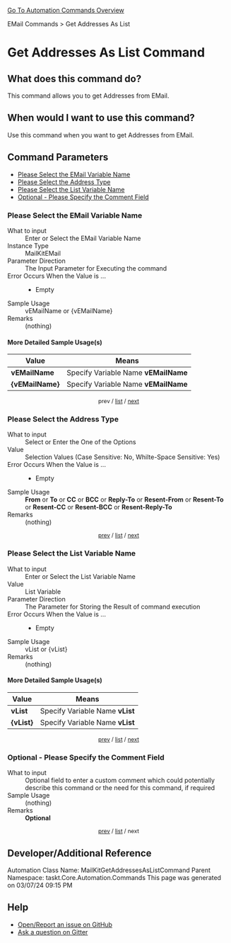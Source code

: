 <!--TITLE: Get Addresses As List Command -->
<!-- SUBTITLE: a command in the EMail Commands group. -->
[Go To Automation Commands Overview](/automation-commands.md)


EMail Commands &gt; Get Addresses As List


# Get Addresses As List Command


## What does this command do?
This command allows you to get Addresses from EMail.


## When would I want to use this command?
Use this command when you want to get Addresses from EMail.


<a id="param_list"></a>
## Command Parameters
- [Please Select the EMail Variable Name](#param_0)
- [Please Select the Address Type](#param_1)
- [Please Select the List Variable Name](#param_2)
- [Optional - Please Specify the Comment Field](#param_3)


<a id="param_0"></a>
### Please Select the EMail Variable Name


<dl>
<dt>What to input</dt><dd>Enter or Select the EMail Variable Name</dd>
<dt>Instance Type</dt><dd>MailKitEMail</dd>
<dt>Parameter Direction</dt><dd>The Input Parameter for Executing the command</dd>
<dt>Error Occurs When the Value is ...</dt><dd><ul>
<li>Empty</li>
</ul></dd>
<dt>Sample Usage</dt><dd>vEMailName or {vEMailName}</dd>
<dt>Remarks</dt><dd>(nothing)</dd>
</dl>




#### More Detailed Sample Usage(s)
| Value | Means |
|---|---|
| <strong>vEMailName</strong> | Specify Variable Name **vEMailName** |
| <strong>{vEMailName}</strong> | Specify Variable Name **vEMailName** |


<div style="font-size: 90%; text-align: center">


prev / [list](#param_list) / [next](#param_1)


</div>


<a id="param_1"></a>
### Please Select the Address Type


<dl>
<dt>What to input</dt><dd>Select or Enter the One of the Options</dd>
<dt>Value</dt><dd>Selection Values (Case Sensitive: No, Whilte-Space Sensitive: Yes)</dd>
<dt>Error Occurs When the Value is ...</dt><dd><ul>
<li>Empty</li>
</ul></dd>
<dt>Sample Usage</dt><dd><strong>From</strong> or  <strong>To</strong> or  <strong>CC</strong> or  <strong>BCC</strong> or  <strong>Reply-To</strong> or  <strong>Resent-From</strong> or  <strong>Resent-To</strong> or  <strong>Resent-CC</strong> or  <strong>Resent-BCC</strong> or  <strong>Resent-Reply-To</strong></dd>
<dt>Remarks</dt><dd>(nothing)</dd>
</dl>




<div style="font-size: 90%; text-align: center">


[prev](#param_1) / [list](#param_list) / [next](#param_2)


</div>


<a id="param_2"></a>
### Please Select the List Variable Name


<dl>
<dt>What to input</dt><dd>Enter or Select the List Variable Name</dd>
<dt>Value</dt><dd>List Variable</dd>
<dt>Parameter Direction</dt><dd>The Parameter for Storing the Result of command execution</dd>
<dt>Error Occurs When the Value is ...</dt><dd><ul>
<li>Empty</li>
</ul></dd>
<dt>Sample Usage</dt><dd>vList or {vList}</dd>
<dt>Remarks</dt><dd>(nothing)</dd>
</dl>




#### More Detailed Sample Usage(s)
| Value | Means |
|---|---|
| <strong>vList</strong> | Specify Variable Name **vList** |
| <strong>{vList}</strong> | Specify Variable Name **vList** |


<div style="font-size: 90%; text-align: center">


[prev](#param_2) / [list](#param_list) / [next](#param_3)


</div>


<a id="param_3"></a>
### Optional - Please Specify the Comment Field


<dl>
<dt>What to input</dt><dd>Optional field to enter a custom comment which could potentially describe this command or the need for this command, if required</dd>
<dt>Sample Usage</dt><dd>(nothing)</dd>
<dt>Remarks</dt><dd><strong>Optional</strong><br></dd>
</dl>




<div style="font-size: 90%; text-align: center">


[prev](#param_3) / [list](#param_list) / next


</div>


## Developer/Additional Reference
Automation Class Name: MailKitGetAddressesAsListCommand
Parent Namespace: taskt.Core.Automation.Commands
This page was generated on 03/07/24 09:15 PM


## Help
- [Open/Report an issue on GitHub](https://github.com/rcktrncn/taskt/issues/new)
- [Ask a question on Gitter](https://gitter.im/taskt-rpa/Lobby)
